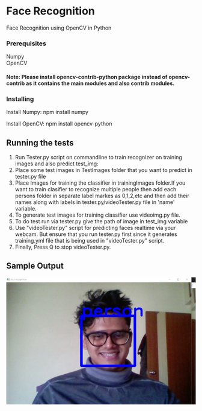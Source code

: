 # Face Recognition

Face Recognition using OpenCV in Python

### Prerequisites

Numpy</br>
OpenCV

#### Note: Please install opencv-contrib-python package instead of opencv-contrib as it contains the main modules and also contrib modules.

### Installing

Install Numpy:
npm install numpy

Install OpenCV:
npm install opencv-python


## Running the tests

1. Run Tester.py script on commandline to train recognizer on training images and also predict test_img:<br>
2. Place some test images in TestImages folder that you want to predict  in tester.py file</br>
4. Place Images for training the classifier in trainingImages folder.If you want to train clasifier to recognize multiple people then add each persons folder in separate label markes as 0,1,2,etc and then add their names along with labels in tester.py/videoTester.py file in 'name' variable.</br>
5. To generate test images for training classifier use videoimg.py file.</br>
6. To do test run via tester.py give the path of image in test_img variable</br>
7. Use "videoTester.py" script for predicting faces realtime via your webcam. But ensure that you run tester.py first since it generates training.yml file that is being used in "videoTester.py" script.
8. Finally, Press Q to stop videoTester.py.


## Sample Output

![image](https://github.com/Sahilgr8/Real-Time-Face-Recognition/blob/main/Output%20Sample/Sample%20Output.jpg)


